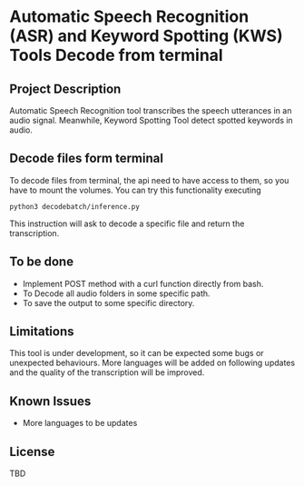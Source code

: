 # Automatic Speech Recognition (ASR) and Keyword Spotting (KWS) Tools Decode from terminal
## Project Description
Automatic Speech Recognition tool transcribes the speech utterances in an audio signal. Meanwhile, Keyword Spotting Tool
detect spotted keywords in audio.

## Decode files form terminal
To decode files from terminal, the api need to have access to them, so you have to mount the volumes.
You can try this functionality executing
```
python3 decodebatch/inference.py
```
This instruction will ask to decode a specific file and return the transcription.

## To be done
* Implement POST method with a curl function directly from bash.
* To Decode all audio folders in some specific path.
* To save the output to some specific directory.


## Limitations

This tool is under development, so it can be expected some bugs or unexpected behaviours. More languages will be added
on following updates and the quality of the transcription will be improved.


## Known Issues
* More languages to be updates

## License
TBD